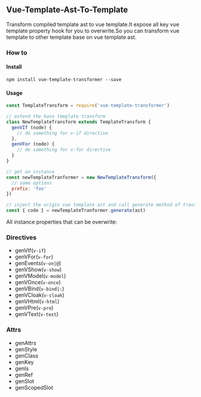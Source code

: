 ## Vue-Template-Ast-To-Template

Transform compiled template ast to vue template.It expose all key vue template property hook for you to overwrite.So you can transform vue template to other template base on vue template ast.


### How to

#### Install 

```shell
npm install vue-template-transformer --save
```

#### Usage

```javascript
const TemplateTransform = require('vue-template-transformer')

// extend the base template transform
class NewTemplateTransform extends TemplateTransform {
  genVIf (node) {
    // do something for v-if directive
  },
  genVFor (node) {
    // do something for v-for directive
  }
}

// get an instance
const newTemplateTranformer = new NewTemplateTransform({
  // some options
  prefix: 'foo'
})

// inject the origin vue template ast and call generate method of transformer instance to get the transformed template
const { code } = newTemplateTranformer.generate(ast)
```

All instance properties that can be overwrite:

### Directives

* genVIf(`v-if`)
* genVFor(`v-for`)
* genEvents(`v-on|@`)
* genVShow(`v-show`)
* genVModel(`v-model`)
* genVOnce(`v-once`)
* genVBind(`v-bind|:`)
* genVCloak(`v-cloak`)
* genVHtml(`v-html`)
* genVPre(`v-pre`)
* genVText(`v-text`)

### Attrs

* genAttrs
* genStyle
* genClass
* genKey
* genIs
* genRef
* genSlot
* genScopedSlot